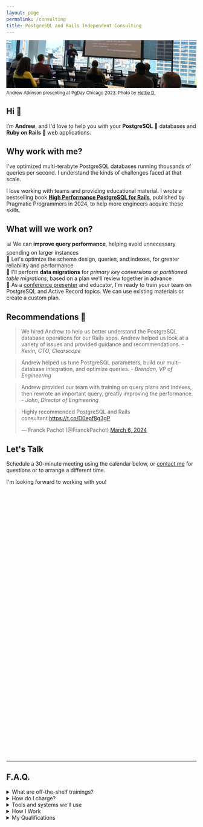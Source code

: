 ```yaml
---
layout: page
permalink: /consulting
title: PostgreSQL and Rails Independent Consulting
---
```


![Andrew Atkinson presenting at PgDay Chicago 2023](/assets/images/pages/andy-pgday-chicago-2023.jpeg)
<small>Andrew Atkinson presenting at PgDay Chicago 2023. Photo by [Hettie D.](https://postgresql.life/post/henrietta_dombrovskaya/)</small>

## Hi 👋
I’m **Andrew**, and I'd love to help you with your **PostgreSQL** 🐘 databases and **Ruby on Rails** 💎 web applications.

## Why work with me?

I've optimized multi-terabyte PostgreSQL databases running thousands of queries per second. I understand the kinds of challenges faced at that scale.

I love working with teams and providing educational material. I wrote a bestselling book [**High Performance PostgreSQL for Rails**](https://pragprog.com/titles/aapsql/high-performance-postgresql-for-rails/), published by Pragmatic Programmers in 2024, to help more engineers acquire these skills.

## What will we work on?

📊 We can **improve query performance**, helping avoid unnecessary spending on larger instances<br/>
💾 Let's optimize the schema design, queries, and indexes, for greater reliability and performance<br/>
🐘 I'll perform **data migrations** for *primary key conversions* or *partitioned table migrations*, based on a plan we'll review together in advance<br/>
👨 As a [conference presenter](/speaking-opportunities) and educator, I'm ready to train your team on PostgreSQL and Active Record topics. We can use existing materials or create a custom plan.<br/>


## Recommendations 🤝
> We hired Andrew to help us better understand the PostgreSQL database operations for our Rails apps. Andrew helped us look at a variety of issues and provided guidance and recommendations.
<cite>- Kevin, CTO, Clearscope</cite>

> Andrew helped us tune PostgreSQL parameters, build our multi-database integration, and optimize queries.
<cite>- Brendan, VP of Engineering</cite>

> Andrew provided our team with training on query plans and indexes, then rewrote an important query, greatly improving the performance.
<cite>- John, Director of Engineering</cite>

<blockquote class="twitter-tweet"><p lang="en" dir="ltr">Highly recommended PostgreSQL and Rails consultant:<a href="https://t.co/D0epf8g3gP">https://t.co/D0epf8g3gP</a></p>&mdash; Franck Pachot (@FranckPachot) <a href="https://twitter.com/FranckPachot/status/1765481120756322313?ref_src=twsrc%5Etfw">March 6, 2024</a></blockquote> <script async src="https://platform.twitter.com/widgets.js" charset="utf-8"></script>


## Let's Talk

Schedule a 30-minute meeting using the calendar below, or [contact me](/contact) for questions or to arrange a different time.

I'm looking forward to working with you!

<!-- Calendly inline widget begin -->
<div class="calendly-inline-widget" data-url="https://calendly.com/pgrailsbook/30min?hide_gdpr_banner=1" style="min-width:350px;height:700px;"></div>
<script type="text/javascript" src="https://assets.calendly.com/assets/external/widget.js" async></script>
<!-- Calendly inline widget end -->


---------------------


## F.A.Q.

<details>
<summary>What are off-the-shelf trainings?</summary>
<p>Currently I’ve got <strong>Indexing Like a Pro</strong> Part I and Part II, ready to deliver as a live session with slides and live coding for your team. Each part is one hour, plus an optional Q&A.</p>
</details>

<details>
<summary>How do I charge?</summary>
<p>I offer a flexible structure based on competitive rates.</p>
</details>

<details>
  <summary>Tools and systems we'll use</summary>
  <ul>
<li>I’ll need access to your databases or database observability tools (PgHero, PgAnalyze, Performance Insights, etc.). For databases, we can use a non-production instance or a read-replica, depending on your goals.</li>
<li>For code contributions, I’ll need access to your repositories, CI/CD system, and application observability tools (APM, exception tracking)</li>
  </ul>
</details>


<details>
<summary>How I Work</summary>
  <ul>
<li>I’ll provide a Independent Consulting Agreement</li>
<li>We can use Google Hangouts, Zoom, Tuple, or similar programs for synchronous calls</li>
<li>We can use Slack, email, and Google Docs for async work and statuses</li>
<li>I’ll track detailed time and provide regular invoices</li>
  </ul>
</details>


<details>
<summary>My Qualifications</summary>
  <ul>
<li>More than 12 years experience with Ruby on Rails, most recently as a Staff Engineer (<a href="https://www.linkedin.com/in/andyatkinson/">LinkedIn profile</a>), at companies including Microsoft, Groupon, and various startups.</li>
<li>Author of the bestselling book 📚 <a href="https://pragprog.com/titles/aapsql/high-performance-postgresql-for-rails/">High Performance PostgreSQL for Rails</a>, published by Pragmatic Programmers in 2024.</li>
<li><a href="/speaking-opportunities">Presenter at PostgreSQL and Ruby on Rails conferences</a> including PGConf NYC, PGDay Chicago, and RailsConf 2022.</li>
<li>I’ve <a href="/blog/2023/08/17/postgresql-sfpug-table-partitioning-presentation">performed zero downtime online migrations in multi-terabyte PostgreSQL databases</a>, managing a dozen instances, with billions of rows.</li>
<li>I’ve worked on a Rails app serving 7500 requests/second (450K RPM) at an average response time of 35ms. I’ve <a href="/blog/2023/08/28/saas-for-developers-gwen-shapira-postgresql-rails">spoken about this experience</a> and presented on it at <a href="/blog/2021/12/06/pgconf-nyc-2021">PGConf NYC 2021</a>.</li>
</ul>
</details>
